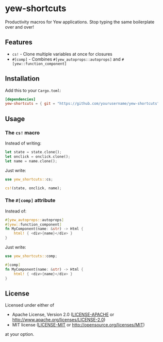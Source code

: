 # yew-shortcuts

Productivity macros for Yew applications. Stop typing the same boilerplate over and over!

## Features

- `cs!` - Clone multiple variables at once for closures
- `#[comp]` - Combines `#[yew_autoprops::autoprops]` and `#[yew::function_component]`

## Installation

Add this to your `Cargo.toml`:

```toml
[dependencies]
yew-shortcuts = { git = "https://github.com/yourusername/yew-shortcuts" }
```

## Usage

### The `cs!` macro

Instead of writing:
```rust
let state = state.clone();
let onclick = onclick.clone();
let name = name.clone();
```

Just write:
```rust
use yew_shortcuts::cs;

cs!(state, onclick, name);
```

### The `#[comp]` attribute

Instead of:
```rust
#[yew_autoprops::autoprops]
#[yew::function_component]
fn MyComponent(name: &str) -> Html {
    html! { <div>{name}</div> }
}
```

Just write:
```rust
use yew_shortcuts::comp;

#[comp]
fn MyComponent(name: &str) -> Html {
    html! { <div>{name}</div> }
}
```

## License

Licensed under either of

 * Apache License, Version 2.0 ([LICENSE-APACHE](LICENSE-APACHE) or http://www.apache.org/licenses/LICENSE-2.0)
 * MIT license ([LICENSE-MIT](LICENSE-MIT) or http://opensource.org/licenses/MIT)

at your option.